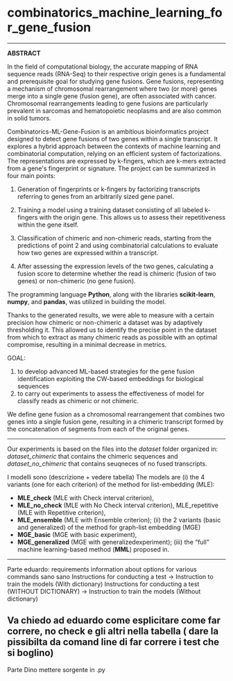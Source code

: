 # combinatorics_machine_learning_for_gene_fusion
--------------------------------------------------------------------------------------------------------------------
**ABSTRACT**

In the field of computational biology, the accurate mapping of RNA sequence reads (RNA-Seq) to their respective origin genes is a fundamental and prerequisite goal for studying gene fusions. Gene fusions, representing a mechanism of chromosomal rearrangement where two (or more) genes merge into a single gene (fusion gene), are often associated with cancer. Chromosomal rearrangements leading to gene fusions are particularly prevalent in sarcomas and hematopoietic neoplasms and are also common in solid tumors.

Combinatorics-ML-Gene-Fusion is an ambitious bioinformatics project designed to detect gene fusions of two genes within a single transcript. It explores a hybrid approach between the contexts of machine learning and combinatorial computation, relying on an efficient system of factorizations. The representations are expressed by k-fingers, which are k-mers extracted from a gene's fingerprint or signature. The project can be summarized in four main points:

1) Generation of fingerprints or k-fingers by factorizing transcripts referring to genes from an arbitrarily sized gene panel.

2) Training a model using a training dataset consisting of all labeled k-fingers with the origin gene. This allows us to assess their repetitiveness within the gene itself.

3) Classification of chimeric and non-chimeric reads, starting from the predictions of point 2 and using combinatorial calculations to evaluate how two genes are expressed within a transcript.

4) After assessing the expression levels of the two genes, calculating a fusion score to determine whether the read is chimeric (fusion of two genes) or non-chimeric (no gene fusion).

The programming language **Python**, along with the libraries **scikit-learn**, **numpy**, and **pandas**, was utilized in building the model.

Thanks to the generated results, we were able to measure with a certain precision how chimeric or non-chimeric a dataset was by adaptively thresholding it. This allowed us to identify the precise point in the dataset from which to extract as many chimeric reads as possible with an optimal compromise, resulting in a minimal decrease in metrics.  

 
GOAL:
1. to develop advanced ML-based strategies for the gene fusion identification exploiting the CW-based embeddings for biological sequences
2. to carry out experiments to assess the effectiveness of  model for classify reads as chimeric or not chimeric.
  
We define gene fusion as a chromosomal rearrangement that combines two genes into a single fusion gene, resulting in a chimeric transcript formed by the concatenation of segments from each of the original genes.

--------------------------------------------------------------------------------------------------------------------

Our experiments is based on the files into the *dataset* folder organized in: *dataset_chimeric* that contains the chimeric sequences and *dataset_no_chimeric* that contains seuqneces of no fused transcripts.

I modelli sono (descrizione + vedere tabella)
The models are (i) the 4 variants (one for each criterion) of the method
for list-embedding (MLE):
- **MLE_check** (MLE with Check interval criterion),
- **MLE_no_check** (MLE with No Check interval criterion), MLE_repetitive (MLE with Repetitive criterion),
- **MLE_ensemble** (MLE with Ensemble criterion);
(ii) the 2 variants (basic and generalized) of the method for graph-list embedding (MGE)
- **MGE_basic** (MGE with basic experiment),
- **MGE_generalized** (MGE with generalizedexperiment);
(iii) the “full” machine learning-based method (**MML**) proposed in.


--------------------------------------------------------------------------------------------------------------------
Parte eduardo:
requirements
information about options for various commands sano sano
Instructions for conducting a test -> Instruction to train the models (With dictionary)
Instructions for conducting a test (WITHOUT DICTIONARY) -> Instruction to train the models (Without dictionary)

Va chiedo ad eduardo come esplicitare come far correre, no check e gli altri nella tabella ( dare la pissibilta da comand line di far correre i test che si boglino)
-------------------------------------------------
Parte Dino
mettere sorgente in .py




